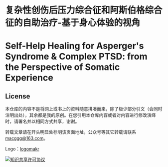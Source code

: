 # 复杂性创伤后压力综合征和阿斯伯格综合征的自助治疗-基于身心体验的视角
# Self-Help Healing for Asperger's Syndrome & Complex PTSD: from the Perspective of Somatic Experience
## License

本仓库的内容不是将网上或书上的资料随意拼凑而来，除了极少部分引文（会同时注明出处），其余都是我的原创。在您引用本仓库内容或者对内容进行修改演绎时，请署名并以相同方式共享，谢谢。

转载文章请在开头明显处标明该页面地址，公众号等其它转载请联系 macggg@163.com。

Logo：[logomakr](https://logomakr.com/)

<a rel="license" href="http://creativecommons.org/licenses/by-nc-sa/4.0/"><img alt="知识共享许可协议" style="border-width:0" src="https://i.creativecommons.org/l/by-nc-sa/4.0/88x31.png" /></a>